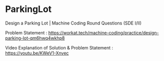 # ParkingLot
Design a Parking Lot | Machine Coding Round Questions (SDE I/II)


Problem Statement : https://workat.tech/machine-coding/practice/design-parking-lot-qm6hwq4wkhp8

Video Explanation of Solution & Problem Statement : https://youtu.be/KWeV1-Xnvec
